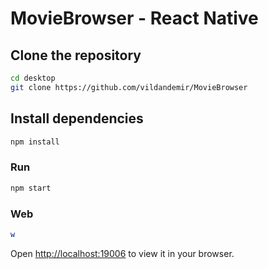 # MovieBrowser - React Native

## Clone the repository

```bash
cd desktop
git clone https://github.com/vildandemir/MovieBrowser
```

## Install dependencies

```bash
npm install
```

### Run

```bash
npm start
```

### Web
```bash
w
```

Open [http://localhost:19006](http://localhost:19006) to view it in your browser.

